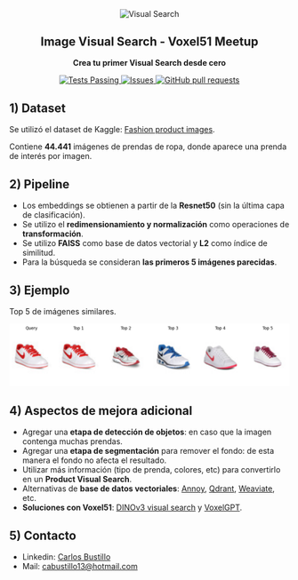 <p align="center">
 <img width="100px" src="src/logo_search.ico" align="center" alt="Visual Search" />
 <h2 align="center">Image Visual Search - Voxel51 Meetup</h2>
 <p align="center"><b>Crea tu primer Visual Search desde cero</b></p>

</p>
  <p align="center">
    <a href="https://github.com/cabustillo13/visual-search-voxel51/actions/new">
      <img alt="Tests Passing" src="https://github.com/anuraghazra/github-readme-stats/workflows/Test/badge.svg" />
    </a>
        <a href="https://github.com/cabustillo13/visual-search-voxel51/issues">
      <img alt="Issues" src="https://img.shields.io/github/issues/cabustillo13/visual-search-voxel51?color=0088ff" />
    </a>
    <a href="https://github.com/cabustillo13/visual-search-voxel51/pulls">
      <img alt="GitHub pull requests" src="https://img.shields.io/github/issues-pr/cabustillo13/visual-search-voxel51?color=0088ff" />
    </a>
</p>


## 1) Dataset

Se utilizó el dataset de Kaggle: [Fashion product images](https://www.kaggle.com/datasets/paramaggarwal/fashion-product-images-small).

Contiene **44.441** imágenes de prendas de ropa, donde aparece una prenda de interés por imagen.

## 2) Pipeline
- Los embeddings se obtienen a partir de la **Resnet50** (sin la última capa de clasificación).
- Se utilizo el **redimensionamiento y normalización** como operaciones de **transformación**.
- Se utilizo **FAISS** como base de datos vectorial y **L2** como índice de similitud.
- Para la búsqueda se consideran **las primeros 5 imágenes parecidas**.

## 3) Ejemplo

Top 5 de imágenes similares.

![Ejemplo](./src/example.png)

## 4) Aspectos de mejora adicional
- Agregar una **etapa de detección de objetos**: en caso que la imagen contenga muchas prendas.
- Agregar una **etapa de segmentación** para remover el fondo: de esta manera el fondo no afecta el resultado.
- Utilizar más información (tipo de prenda, colores, etc) para convertirlo en un **Product Visual Search**.
- Alternativas de **base de datos vectoriales**: [Annoy](https://github.com/spotify/annoy), [Qdrant](https://qdrant.tech/), [Weaviate](https://weaviate.io/), etc.
- **Soluciones con Voxel51**: [DINOv3 visual search](https://docs.voxel51.com/tutorials/dinov3.html) y [VoxelGPT](https://github.com/voxel51/voxelgpt).

## 5) Contacto

- Linkedin: [Carlos Bustillo](https://www.linkedin.com/in/carlos-bustillo/)
- Mail: cabustillo13@hotmail.com
